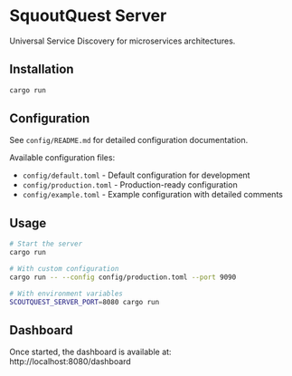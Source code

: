 # SquoutQuest Server

Universal Service Discovery for microservices architectures.

## Installation

```bash
cargo run
```

## Configuration

See `config/README.md` for detailed configuration documentation.

Available configuration files:
- `config/default.toml` - Default configuration for development
- `config/production.toml` - Production-ready configuration  
- `config/example.toml` - Example configuration with detailed comments

## Usage

```bash
# Start the server
cargo run

# With custom configuration
cargo run -- --config config/production.toml --port 9090

# With environment variables
SCOUTQUEST_SERVER_PORT=8080 cargo run
```

## Dashboard

Once started, the dashboard is available at: http://localhost:8080/dashboard
